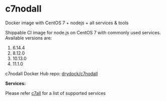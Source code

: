# c7nodall
Docker image with CentOS 7 + nodejs + all services &amp; tools

Shippable CI image for node.js on CentOS 7 with commonly used services. Available versions are:



  1.  6.14.4
  2.  8.12.0
  3.  10.13.0
  4.  11.1.0
  
c7nodall Docker Hub repo: [drydock/c7nodall](https://hub.docker.com/r/drydock/c7nodall/)
  
**Services:**

Please refer [c7all](https://github.com/dry-dock/c7all) for a list of supported services
